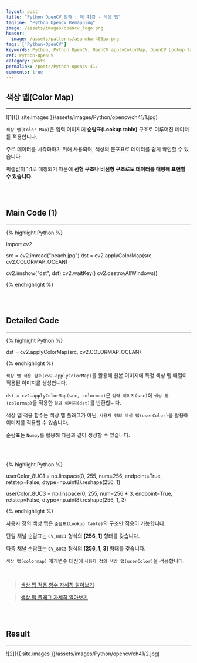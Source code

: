 ```yaml
---
layout: post
title: "Python OpenCV 강좌 : 제 41강 - 색상 맵"
tagline: "Python OpenCV Remapping"
image: /assets/images/opencv_logo.png
header:
  image: /assets/patterns/asanoha-400px.png
tags: ['Python-OpenCV']
keywords: Python, Python OpenCV, OpenCV applyColorMap, OpenCV Lookup table
ref: Python-OpenCV
category: posts
permalink: /posts/Python-opencv-41/
comments: true
---
```


## 색상 맵(Color Map) ##
----------

![1]({{ site.images }}/assets/images/Python/opencv/ch41/1.jpg)

`색상 맵(Color Map)`은 입력 이미지에 **순람표(Lookup table)** 구조로 이루어진 데이터를 적용합니다.

주로 데이터를 시각화하기 위해 사용되며, 색상의 분포표로 데이터를 쉽게 확인할 수 있습니다.

픽셀값이 1:1로 매칭되기 때문에 **선형 구조나 비선형 구조로도 데이터를 매핑해 표현할 수 있습니다.**

<br>
<br>

## Main Code (1) ##
----------

{% highlight Python %}

import cv2

src = cv2.imread("beach.jpg")
dst = cv2.applyColorMap(src, cv2.COLORMAP_OCEAN)

cv2.imshow("dst", dst)
cv2.waitKey()
cv2.destroyAllWindows()

{% endhighlight %}

<br>
<br>

## Detailed Code ##
----------

{% highlight Python %}

dst = cv2.applyColorMap(src, cv2.COLORMAP_OCEAN)

{% endhighlight %}

`색상 맵 적용 함수(cv2.applyColorMap)`를 활용해 원본 이미지에 특정 색상 맵 배열이 적용된 이미지를 생성합니다.

`dst = cv2.applyColorMap(src, colormap)`은 `입력 이미지(src)`에 `색상 맵(colormap)`을 적용한 `결과 이미지(dst)`를 반환합니다.

색상 맵 적용 함수는 색상 맵 플래그가 아닌, `사용자 정의 색상 맵(userColor)`을 활용해 이미지를 적용할 수 있습니다.

순람표는 `Numpy`를 활용해 다음과 같이 생성할 수 있습니다.

<br>
<br>

{% highlight Python %}

userColor_8UC1 = np.linspace(0, 255, num=256, endpoint=True, retstep=False, dtype=np.uint8).reshape(256, 1)

userColor_8UC3 = np.linspace(0, 255, num=256 * 3, endpoint=True, retstep=False, dtype=np.uint8).reshape(256, 1, 3)

{% endhighlight %}

사용자 정의 색상 맵은 `순람표(Lookup table)`의 구조만 적용이 가능합니다.

단일 채널 순람표는 `CV_8UC1` 형식의 **[256, 1]** 형태를 갖습니다.

다중 채널 순람표는 `CV_8UC3` 형식의 **[256, 1, 3]** 형태를 갖습니다.

`색상 맵(colormap)` 매개변수 대신에 `사용자 정의 색상 맵(userColor)`을 적용합니다.

<br>

> [색상 맵 적용 함수 자세히 알아보기](https://076923.github.io/docs/applyColorMap)

> [색상 맵 플래그 자세히 알아보기](https://076923.github.io/docs/ColormapTypes)

<br>
<br>

## Result ##
----------

![2]({{ site.images }}/assets/images/Python/opencv/ch41/2.jpg)